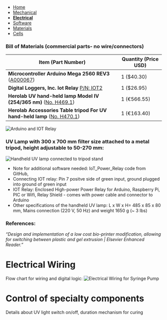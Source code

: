 - [Home](/3-DPrintingCornealOrganoids/index)
- [Mechanical](/3-DPrintingCornealOrganoids/mechanical)
- **[Electrical](/3-DPrintingCornealOrganoids/electrical)**
- [Software](/3-DPrintingCornealOrganoids/software)
- [Materials](/3-DPrintingCornealOrganoids/materials)
- [Cells](/3-DPrintingCornealOrganoids/cells)


### Bill of Materials (commercial parts- no wire/connectors)

Item (Part Number) | Quantity (Price USD)
----------------- | ------------------
**Microcontroller Arduino Mega 2560 REV3** ([A000067](https://store.arduino.cc/usa/mega-2560-r3)) | 1 ($40.30)
**Digital Loggers, Inc. Iot Relay** [P/N: IOT2](https://dlidirect.com/products/iot-power-relay)| 1 ($26.95)
**Herolab UV hand-held lamp Model IV (254/365 nm)** ([No. H469.1](https://www.carlroth.com/com/en/uv-hand-held-lamps/uv-hand-held-lamp-model-iv/p/h469.1?emcs0=12&emcs1=Produktdetailseite&emcs2=null&emcs3=333676)) | 1 (€566.55)
**Herolab Accessories Table tripod For UV hand-held lamp** ([No.  H470.1](https://www.carlroth.com/com/en/uv-hand-held-lamps/accessories-table-tripod-for-uv-hand-held-lamp/p/h470.1)) | 1 (€163.40)

![Arduino and IOT Relay](/3-DPrintingCornealOrganoids/SoftwareImages/ArduinoIOT.jpg)
### UV Lamp with 300 x 700 mm filter size attached to a metal tripod, height adjustable to 50-270 mm: 
![Handheld UV lamp connected to tripod stand](/3-DPrintingCornealOrganoids/SoftwareImages/UVLamp.jpg)

* Note for additional software needed:  IoT_Power_Relay code from GitHub,
* Connecting IOT relay: Pin 7 positve side of green input, ground plugged into ground of green input
* IOT Relay: Enclosed High-power Power Relay for Arduino, Raspberry Pi, PIC or Wifi, Relay Shield - comes with power cable and connector to Arduino
* Other specifications of the handheld UV lamp: L x W x H= 485 x 85 x 80 mm, Mains connection (220 V, 50 Hz) and weight 1650 g (~ 3 lbs)
 
### References: 
_“Design and implementation of a low cost bio-printer modification, allowing for switching between plastic and gel extrusion | Elsevier Enhanced Reader.”_

# Electrical Wiring 
Flow chart for wiring and digital logic:
![Electrical Wiring for Syringe Pump](/3-DPrintingCornealOrganoids/SoftwareImages/Diagram.png)

# Control of specialty components
 Details about UV light switch on/off, duration mechanism for curing
